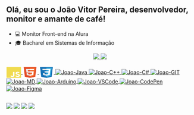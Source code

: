 ## Olá, eu sou o João Vitor Pereira, desenvolvedor, monitor e amante de café!

- 💻 Monitor Front-end na Alura
- 🎓 Bacharel em Sistemas de Informação

<div align="center">
  <a href="https://github.com/jovispereira">
  <img height="170em" src="https://github-readme-stats.vercel.app/api?username=jovispereira&show_icons=true&theme=outrun&include_all_commits=true&count_private=true"/>
  <img height="170em" src="https://github-readme-stats.vercel.app/api/top-langs/?username=jovispereira&layout=compact&langs_count=7&theme=outrun"/>
</div>
<div style="display: inline_block"><br>
  <img align="center" alt="Joao-JS" height="30" width="40" src="https://raw.githubusercontent.com/devicons/devicon/master/icons/javascript/javascript-plain.svg">
  <img align="center" alt="Joao-HTML" height="30" width="40" src="https://raw.githubusercontent.com/devicons/devicon/master/icons/html5/html5-original.svg">
  <img align="center" alt="Joao-CSS" height="30" width="40" src="https://raw.githubusercontent.com/devicons/devicon/master/icons/css3/css3-original.svg">
  <img align="center" alt="Joao-Java" height="30" width="40" src="https://cdn.jsdelivr.net/gh/devicons/devicon/icons/java/java-original.svg">
  <img align="center" alt="Joao-C++" height="30" width="40" src="https://cdn.jsdelivr.net/gh/devicons/devicon/icons/cplusplus/cplusplus-original.svg">
  <img align="center" alt="Joao-C#" height="30" width="40" src="https://cdn.jsdelivr.net/gh/devicons/devicon/icons/csharp/csharp-original.svg">
   <img align="center" alt="Joao-GIT" height="30" width="40" src="https://cdn.jsdelivr.net/gh/devicons/devicon/icons/git/git-original.svg">
  <img align="center" alt="Joao-MD" height="30" width="40" src="https://cdn.jsdelivr.net/gh/devicons/devicon/icons/markdown/markdown-original.svg">
  <img align="center" alt="Joao-Arduino" height="30" width="40" src="https://cdn.jsdelivr.net/gh/devicons/devicon/icons/arduino/arduino-original.svg">
  
  <img align="center" alt="Joao-VSCode" height="30" width="40" src="https://cdn.jsdelivr.net/gh/devicons/devicon/icons/vscode/vscode-original.svg">
  <img align="center" alt="Joao-CodePen" height="30" width="40" src="https://cdn.jsdelivr.net/gh/devicons/devicon/icons/codepen/codepen-plain.svg">
  <img align="center" alt="Joao-Figma" height="30" width="40" src="https://cdn.jsdelivr.net/gh/devicons/devicon/icons/figma/figma-original.svg">
</div>

##
  
<div> 
   <a href="https://www.linkedin.com/in/jovispereira/" target="_blank"><img src="https://img.shields.io/badge/-LinkedIn-%230077B5?style=for-the-badge&logo=linkedin&logoColor=white" target="_blank"></a>
  <a href="https://www.instagram.com/jovispereira/" target="_blank"><img src="https://img.shields.io/badge/-Instagram-%23E4405F?style=for-the-badge&logo=instagram&logoColor=white" target="_blank"></a>
  <a href="https://api.whatsapp.com/send?phone=5535991379308" target="_blank"><img src="https://img.shields.io/badge/WhatsApp-25D366?style=for-the-badge&logo=whatsapp&logoColor=white" target="_blank"></a>
  <a href = "mailto:contatojovispereira@gmail.com"><img src="https://img.shields.io/badge/Gmail-D14836?style=for-the-badge&logo=gmail&logoColor=white" target="_blank"></a>
</div>
